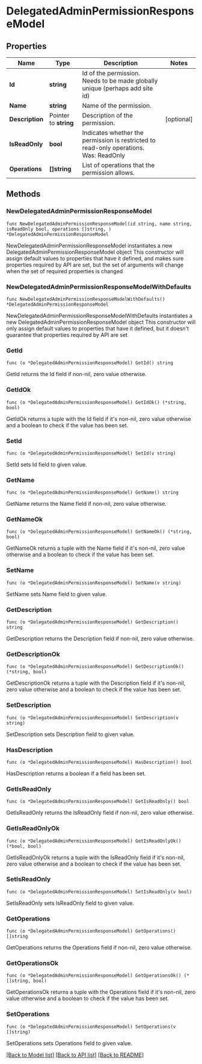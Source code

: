 # DelegatedAdminPermissionResponseModel

## Properties

Name | Type | Description | Notes
------------ | ------------- | ------------- | -------------
**Id** | **string** | Id of the permission. Needs to be made globally unique (perhaps add site id) | 
**Name** | **string** | Name of the permission. | 
**Description** | Pointer to **string** | Description of the permission. | [optional] 
**IsReadOnly** | **bool** | Indicates whether the permission is restricted to read-only operations. Was: ReadOnly | 
**Operations** | **[]string** | List of operations that the permission allows. | 

## Methods

### NewDelegatedAdminPermissionResponseModel

`func NewDelegatedAdminPermissionResponseModel(id string, name string, isReadOnly bool, operations []string, ) *DelegatedAdminPermissionResponseModel`

NewDelegatedAdminPermissionResponseModel instantiates a new DelegatedAdminPermissionResponseModel object
This constructor will assign default values to properties that have it defined,
and makes sure properties required by API are set, but the set of arguments
will change when the set of required properties is changed

### NewDelegatedAdminPermissionResponseModelWithDefaults

`func NewDelegatedAdminPermissionResponseModelWithDefaults() *DelegatedAdminPermissionResponseModel`

NewDelegatedAdminPermissionResponseModelWithDefaults instantiates a new DelegatedAdminPermissionResponseModel object
This constructor will only assign default values to properties that have it defined,
but it doesn't guarantee that properties required by API are set

### GetId

`func (o *DelegatedAdminPermissionResponseModel) GetId() string`

GetId returns the Id field if non-nil, zero value otherwise.

### GetIdOk

`func (o *DelegatedAdminPermissionResponseModel) GetIdOk() (*string, bool)`

GetIdOk returns a tuple with the Id field if it's non-nil, zero value otherwise
and a boolean to check if the value has been set.

### SetId

`func (o *DelegatedAdminPermissionResponseModel) SetId(v string)`

SetId sets Id field to given value.


### GetName

`func (o *DelegatedAdminPermissionResponseModel) GetName() string`

GetName returns the Name field if non-nil, zero value otherwise.

### GetNameOk

`func (o *DelegatedAdminPermissionResponseModel) GetNameOk() (*string, bool)`

GetNameOk returns a tuple with the Name field if it's non-nil, zero value otherwise
and a boolean to check if the value has been set.

### SetName

`func (o *DelegatedAdminPermissionResponseModel) SetName(v string)`

SetName sets Name field to given value.


### GetDescription

`func (o *DelegatedAdminPermissionResponseModel) GetDescription() string`

GetDescription returns the Description field if non-nil, zero value otherwise.

### GetDescriptionOk

`func (o *DelegatedAdminPermissionResponseModel) GetDescriptionOk() (*string, bool)`

GetDescriptionOk returns a tuple with the Description field if it's non-nil, zero value otherwise
and a boolean to check if the value has been set.

### SetDescription

`func (o *DelegatedAdminPermissionResponseModel) SetDescription(v string)`

SetDescription sets Description field to given value.

### HasDescription

`func (o *DelegatedAdminPermissionResponseModel) HasDescription() bool`

HasDescription returns a boolean if a field has been set.

### GetIsReadOnly

`func (o *DelegatedAdminPermissionResponseModel) GetIsReadOnly() bool`

GetIsReadOnly returns the IsReadOnly field if non-nil, zero value otherwise.

### GetIsReadOnlyOk

`func (o *DelegatedAdminPermissionResponseModel) GetIsReadOnlyOk() (*bool, bool)`

GetIsReadOnlyOk returns a tuple with the IsReadOnly field if it's non-nil, zero value otherwise
and a boolean to check if the value has been set.

### SetIsReadOnly

`func (o *DelegatedAdminPermissionResponseModel) SetIsReadOnly(v bool)`

SetIsReadOnly sets IsReadOnly field to given value.


### GetOperations

`func (o *DelegatedAdminPermissionResponseModel) GetOperations() []string`

GetOperations returns the Operations field if non-nil, zero value otherwise.

### GetOperationsOk

`func (o *DelegatedAdminPermissionResponseModel) GetOperationsOk() (*[]string, bool)`

GetOperationsOk returns a tuple with the Operations field if it's non-nil, zero value otherwise
and a boolean to check if the value has been set.

### SetOperations

`func (o *DelegatedAdminPermissionResponseModel) SetOperations(v []string)`

SetOperations sets Operations field to given value.



[[Back to Model list]](../README.md#documentation-for-models) [[Back to API list]](../README.md#documentation-for-api-endpoints) [[Back to README]](../README.md)



